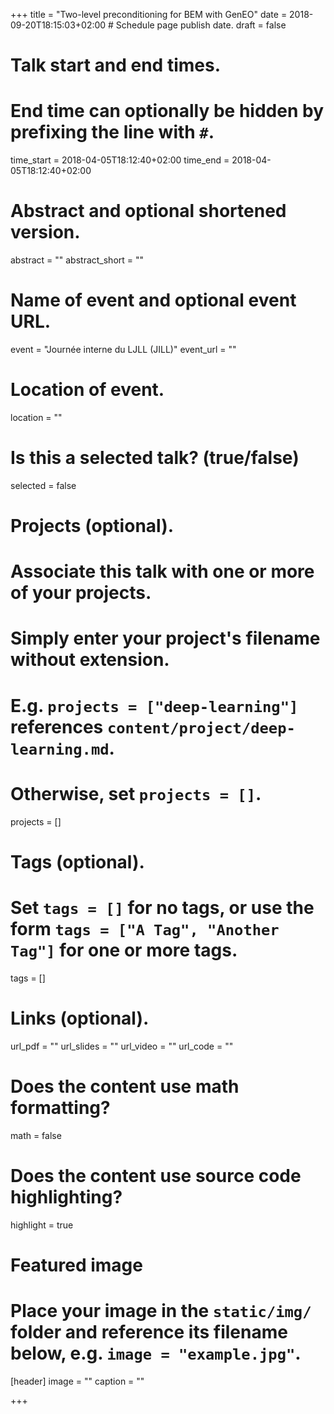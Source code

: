 +++
title = "Two-level preconditioning for BEM with GenEO"
date = 2018-09-20T18:15:03+02:00  # Schedule page publish date.
draft = false

# Talk start and end times.
#   End time can optionally be hidden by prefixing the line with `#`.
time_start = 2018-04-05T18:12:40+02:00
time_end = 2018-04-05T18:12:40+02:00

# Abstract and optional shortened version.
abstract = ""
abstract_short = ""

# Name of event and optional event URL.
event = "Journée interne du LJLL (JILL)"
event_url = ""

# Location of event.
location = ""

# Is this a selected talk? (true/false)
selected = false

# Projects (optional).
#   Associate this talk with one or more of your projects.
#   Simply enter your project's filename without extension.
#   E.g. `projects = ["deep-learning"]` references `content/project/deep-learning.md`.
#   Otherwise, set `projects = []`.
projects = []

# Tags (optional).
#   Set `tags = []` for no tags, or use the form `tags = ["A Tag", "Another Tag"]` for one or more tags.
tags = []

# Links (optional).
url_pdf = ""
url_slides = ""
url_video = ""
url_code = ""

# Does the content use math formatting?
math = false

# Does the content use source code highlighting?
highlight = true

# Featured image
# Place your image in the `static/img/` folder and reference its filename below, e.g. `image = "example.jpg"`.
[header]
image = ""
caption = ""

+++
